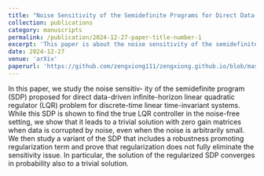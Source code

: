 ```yaml
---
title: "Noise Sensitivity of the Semidefinite Programs for Direct Data-Driven LQR"
collection: publications
category: manuscripts
permalink: /publication/2024-12-27-paper-title-number-1
excerpt: 'This paper is about the noise sensitivity of the semidefinite program (SDP) proposed for direct data-driven infinite-horizon linear quadratic regulator (LQR) problem for discrete-time linear time-invariant systems.'
date: 2024-12-27
venue: 'arXiv'
paperurl: 'https://github.com/zengxiong111/zengxiong.github.io/blob/master/files/Noise Sensitivity of the Semidefinite Programs for Direct Data-Driven LQR.pdf'
---
```


 In this paper, we study the noise sensitiv-
ity of the semidefinite program (SDP) proposed for direct
data-driven infinite-horizon linear quadratic regulator (LQR)
problem for discrete-time linear time-invariant systems.
While this SDP is shown to find the true LQR controller
in the noise-free setting, we show that it leads to a trivial
solution with zero gain matrices when data is corrupted by
noise, even when the noise is arbitrarily small. We then
study a variant of the SDP that includes a robustness
promoting regularization term and prove that regularization
does not fully eliminate the sensitivity issue. In particular,
the solution of the regularized SDP converges in probability
also to a trivial solution.
